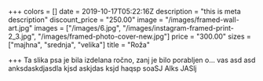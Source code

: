 +++
colors = []
date = 2019-10-17T05:22:16Z
description = "this is meta description"
discount_price = "250.00"
image = "/images/framed-wall-art.jpg"
images = ["/images/6.jpg", "/images/instagram-framed-print-2_3.jpg", "/images/framed-photo-cover-new.jpg"]
price = "300.00"
sizes = ["majhna", "srednja", "velika"]
title = "Roža"

+++
Ta slika psa je bila izdelana ročno, zanj je bilo porabljen o... vas  asd asd anksdaskdjasdla kjsd askjdas ksjd haqsp soaSJ Alks JASlj